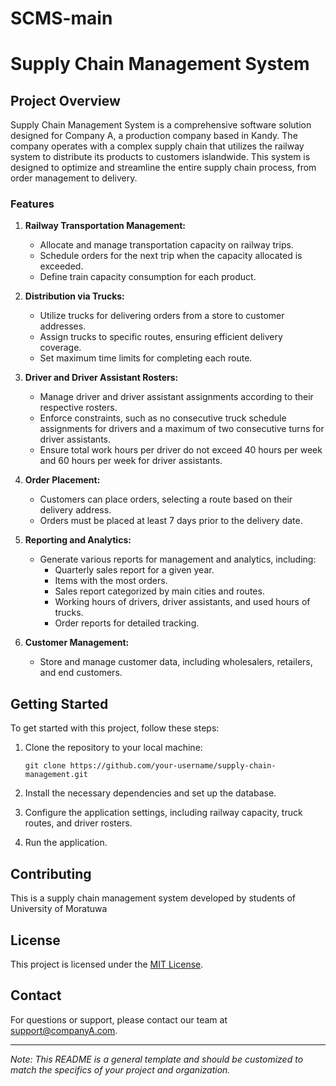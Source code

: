 # SCMS-main
# Supply Chain Management System

## Project Overview

Supply Chain Management System is a comprehensive software solution designed for Company A, a production company based in Kandy. The company operates with a complex supply chain that utilizes the railway system to distribute its products to customers islandwide. This system is designed to optimize and streamline the entire supply chain process, from order management to delivery.

### Features

1. **Railway Transportation Management:** 
    - Allocate and manage transportation capacity on railway trips.
    - Schedule orders for the next trip when the capacity allocated is exceeded.
    - Define train capacity consumption for each product.
   
2. **Distribution via Trucks:**
    - Utilize trucks for delivering orders from a store to customer addresses.
    - Assign trucks to specific routes, ensuring efficient delivery coverage.
    - Set maximum time limits for completing each route.

3. **Driver and Driver Assistant Rosters:**
    - Manage driver and driver assistant assignments according to their respective rosters.
    - Enforce constraints, such as no consecutive truck schedule assignments for drivers and a maximum of two consecutive turns for driver assistants.
    - Ensure total work hours per driver do not exceed 40 hours per week and 60 hours per week for driver assistants.

4. **Order Placement:**
    - Customers can place orders, selecting a route based on their delivery address.
    - Orders must be placed at least 7 days prior to the delivery date.

5. **Reporting and Analytics:**
    - Generate various reports for management and analytics, including:
        - Quarterly sales report for a given year.
        - Items with the most orders.
        - Sales report categorized by main cities and routes.
        - Working hours of drivers, driver assistants, and used hours of trucks.
        - Order reports for detailed tracking.

6. **Customer Management:**
    - Store and manage customer data, including wholesalers, retailers, and end customers.

## Getting Started

To get started with this project, follow these steps:

1. Clone the repository to your local machine:
   ```
   git clone https://github.com/your-username/supply-chain-management.git
   ```

2. Install the necessary dependencies and set up the database.

3. Configure the application settings, including railway capacity, truck routes, and driver rosters.

4. Run the application.

## Contributing

This is a supply chain management system developed by students of University of Moratuwa

## License

This project is licensed under the [MIT License](LICENSE).

## Contact

For questions or support, please contact our team at support@companyA.com.

---

*Note: This README is a general template and should be customized to match the specifics of your project and organization.*
